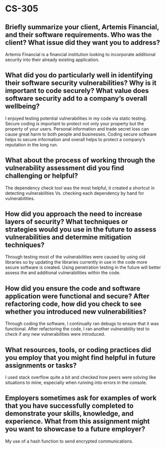 # CS-305

## Briefly summarize your client, Artemis Financial, and their software requirements. Who was the client? What issue did they want you to address?
Artemis Financial is a financial institution looking to incorporate additional security into their already existing application.

## What did you do particularly well in identifying their software security vulnerabilities? Why is it important to code securely? What value does software security add to a company’s overall wellbeing?
I enjoyed testing potential vulnerabilities in my code via static testing. Secure coding is important to protect not only your property but the property of your users. Personal information and trade secret loss can cause great harm to both people and businesses. Coding secure software helps to secure information and overall helps to protect a company’s reputation in the long run.

## What about the process of working through the vulnerability assessment did you find challenging or helpful?
The dependency check tool was the most helpful, it created a shortcut in detecting vulnerabilities Vs. checking each dependency by hand for vulnerabilities.

## How did you approach the need to increase layers of security? What techniques or strategies would you use in the future to assess vulnerabilities and determine mitigation techniques?
Through testing most of the vulnerabilities were caused by using old libraries so by updating the libraries currently in use in the code more secure software is created. Using penetration testing in the future will better assess the and additional vulnerabilities within the code.

## How did you ensure the code and software application were functional and secure? After refactoring code, how did you check to see whether you introduced new vulnerabilities?
Through coding the software, I continually ran debugs to ensure that it was functional. After refactoring the code, I ran another vulnerability test to check if any new vulnerabilities were introduced.

## What resources, tools, or coding practices did you employ that you might find helpful in future assignments or tasks?
I used stack overflow quite a bit and checked how peers were solving like situations to mine, especially when running into errors in the console.

## Employers sometimes ask for examples of work that you have successfully completed to demonstrate your skills, knowledge, and experience. What from this assignment might you want to showcase to a future employer?
My use of a hash function to send encrypted communications.

